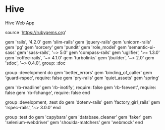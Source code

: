# Hive
Hive Web App

source 'https://rubygems.org'

gem 'rails', '4.2.0'
gem 'slim-rails'
gem 'jquery-rails'
gem 'unicorn-rails'
gem 'pg'
gem 'sorcery'
gem 'pundit'
gem 'role_model'
gem 'semantic-ui-sass'
gem 'sass-rails', '~> 5.0'
gem 'compass-rails'
gem 'uglifier', '>= 1.3.0'
gem 'coffee-rails', '~> 4.1.0'
gem 'turbolinks'
gem 'jbuilder', '~> 2.0'
gem 'sdoc', '~> 0.4.0', group: :doc

group :development do
  gem 'better_errors'
  gem 'binding_of_caller'
  gem 'guard-rspec', require: false
  gem 'pry-rails'
  gem 'quiet_assets'
  gem 'spring'

  gem 'rb-readline'
  gem 'rb-inotify', require: false
  gem 'rb-fsevent', require: false
  gem 'rb-fchange', require: false
end

group :development, :test do
  gem 'dotenv-rails'
  gem 'factory_girl_rails'
  gem 'rspec-rails', '~> 3.0.0'
end

group :test do
  gem 'capybara'
  gem 'database_cleaner'
  gem 'faker'
  gem 'selenium-webdriver'
  gem 'shoulda-matchers'
  gem 'webmock'
end
